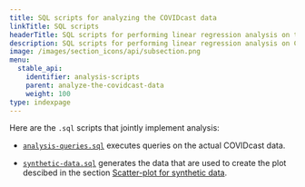 ```yaml
---
title: SQL scripts for analyzing the COVIDcast data
linkTitle: SQL scripts
headerTitle: SQL scripts for performing linear regression analysis on the COVIDcast data
description: SQL scripts for performing linear regression analysis on COVIDcast data
image: /images/section_icons/api/subsection.png
menu:
  stable_api:
    identifier: analysis-scripts
    parent: analyze-the-covidcast-data
    weight: 100
type: indexpage
---
```


Here are the `.sql` scripts that jointly implement analysis:

- [`analysis-queries.sql`](./analysis-queries-sql) executes queries on the actual COVIDcast data.

- [`synthetic-data.sql`](./synthetic-data-sql) generates the data that are used to create the plot descibed in the section [Scatter-plot for synthetic data](../scatter-plot-for-2020-10-21/#scatter-plot-for-synthetic-data).
